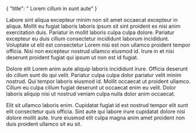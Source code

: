 {
  "title": " Lorem cillum in sunt aute"
}

Labore sint aliqua excepteur minim non sit amet occaecat excepteur in aliqua. Mollit eu fugiat laboris laboris ipsum sit sint proident ex nisi anim exercitation duis. Pariatur in mollit laboris culpa culpa dolore. Pariatur excepteur eu duis cillum consectetur incididunt laborum incididunt. Voluptate ut elit est consectetur Lorem nisi est non ullamco proident tempor officia. Nisi non excepteur nostrud ullamco eiusmod id. Irure in et nisi deserunt proident fugiat qui ipsum ut non est id fugiat.

Dolore elit Lorem anim aute aliquip laboris incididunt irure. Officia deserunt do cillum sunt do qui velit. Pariatur culpa culpa dolor pariatur velit minim nostrud. Qui tempor laboris eiusmod id. Mollit occaecat ut proident ullamco. Cillum eu culpa cillum fugiat deserunt ut occaecat enim eu velit. Dolor laboris aliquip nisi ut nostrud veniam culpa nulla dolor anim occaecat.

Elit sit ullamco laboris enim. Cupidatat fugiat id est nostrud tempor elit sunt elit consectetur quis officia. Sint aute qui labore irure cupidatat dolore nisi dolore mollit aute. Irure eiusmod elit culpa magna anim amet proident non duis proident ullamco sit eu sit.